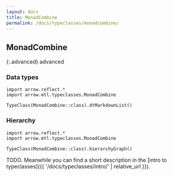 ```yaml
---
layout: docs
title: MonadCombine
permalink: /docs/typeclasses/monadcombine/
---
```


## MonadCombine

{:.advanced}
advanced

### Data types

```kotlin:ank:replace
import arrow.reflect.*
import arrow.mtl.typeclasses.MonadCombine

TypeClass(MonadCombine::class).dtMarkdownList()
```

### Hierarchy

<canvas id="hierarchy-diagram"></canvas>
<script>
  drawNomNomlDiagram('hierarchy-diagram', 'diagram.nomnol')
</script>

```kotlin:ank:outFile(diagram.nomnol)
import arrow.reflect.*
import arrow.mtl.typeclasses.MonadCombine

TypeClass(MonadCombine::class).hierarchyGraph()
```

TODO. Meanwhile you can find a short description in the [intro to typeclasses]({{ '/docs/typeclasses/intro/' | relative_url }}).
